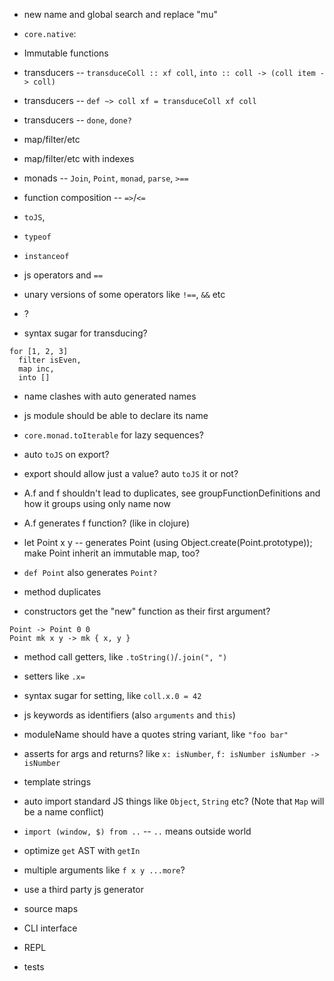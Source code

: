 - new name and global search and replace "mu"

- `core.native`:
- Immutable functions
- transducers -- `transduceColl :: xf coll`, `into :: coll -> (coll item -> coll)`
- transducers -- `def ~> coll xf = transduceColl xf coll`
- transducers -- `done`, `done?`
- map/filter/etc
- map/filter/etc with indexes
- monads -- `Join`, `Point`, `monad`, `parse`, `>==`
- function composition -- `=>`/`<=`
- `toJS`,
- `typeof`
- `instanceof`
- js operators and `==`
- unary versions of some operators like `!==`, `&&` etc
- ?

- syntax sugar for transducing?
```
for [1, 2, 3]
  filter isEven,
  map inc,
  into []
```


- name clashes with auto generated names


- js module should be able to declare its name


- `core.monad.toIterable` for lazy sequences?


- auto `toJS` on export?
- export should allow just a value? auto `toJS` it or not?


- A.f and f shouldn't lead to duplicates, see groupFunctionDefinitions and how it groups using only name now
- A.f generates f function? (like in clojure)
- let Point x y -- generates Point (using Object.create(Point.prototype)); make Point inherit an immutable map, too?
- `def Point` also generates `Point?`
- method duplicates
- constructors get the "new" function as their first argument?
```
Point -> Point 0 0
Point mk x y -> mk { x, y }
```


- method call getters, like `.toString()`/`.join(", ")`
- setters like `.x=`
- syntax sugar for setting, like `coll.x.0 = 42`


- js keywords as identifiers (also `arguments` and `this`)
- moduleName should have a quotes string variant, like `"foo bar"`
- asserts for args and returns? like `x: isNumber`, `f: isNumber isNumber -> isNumber`
- template strings
- auto import standard JS things like `Object`, `String` etc? (Note that `Map` will be a name conflict)
- `import (window, $) from ..` -- `..` means outside world
- optimize `get` AST with `getIn`
- multiple arguments like `f x y ...more`?
- use a third party js generator
- source maps
- CLI interface
- REPL
- tests
